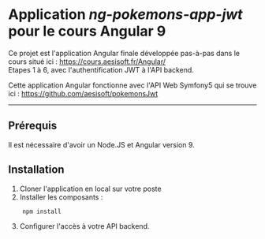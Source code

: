# Application ***ng-pokemons-app-jwt*** pour le cours Angular 9

Ce projet est l'application Angular finale développée pas-à-pas dans le cours situé ici : https://cours.aesisoft.fr/Angular/ <br/>
Etapes 1 à 6, avec l'authentification JWT à l'API backend.

Cette application Angular fonctionne avec l'API Web Symfony5 qui se trouve ici : https://github.com/aesisoft/pokemonsJwt 

___

## Prérequis

Il est nécessaire d'avoir un Node.JS et Angular version 9.

## Installation

1. Cloner l'application en local sur votre poste
2. Installer les composants :

```Bash
    npm install
```

3. Configurer l'accès à votre API backend.
